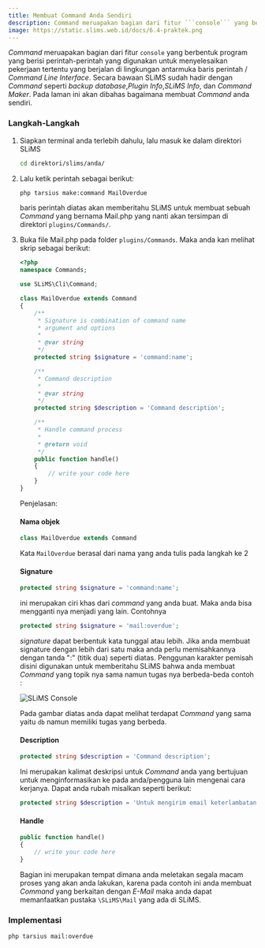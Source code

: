 ```yaml
---
title: Membuat Command Anda Sendiri
description: Command meruapakan bagian dari fitur ```console``` yang berbentuk program yang berisi perintah-perintah yang digunakan untuk menyelesaikan pekerjaan tertentu yang berjalan di lingkungan antarmuka baris perintah / Command Line Interface...
image: https://static.slims.web.id/docs/6.4-praktek.png
---
```

*Command* meruapakan bagian dari fitur ```console``` yang berbentuk program yang berisi perintah-perintah yang digunakan untuk menyelesaikan pekerjaan tertentu yang berjalan di lingkungan antarmuka baris perintah / *Command Line Interface*. Secara bawaan SLiMS sudah hadir dengan *Command* seperti *backup database*,*Plugin Info*,*SLiMS Info*, dan *Command Maker*. Pada laman ini akan dibahas bagaimana membuat *Command* anda sendiri.
### Langkah-Langkah
1. Siapkan terminal anda terlebih dahulu, lalu  masuk ke dalam direktori SLiMS
    ```bash
    cd direktori/slims/anda/
    ```
2. Lalu ketik perintah sebagai berikut:
    ```bash
    php tarsius make:command MailOverdue
    ```
    baris perintah diatas akan memberitahu SLiMS untuk membuat sebuah *Command* yang bernama Mail.php yang nanti akan tersimpan di direktori ```plugins/Commands/```.
3. Buka file Mail.php pada folder ```plugins/Commands```. Maka anda kan melihat skrip sebagai berikut:
    ```php
    <?php
    namespace Commands;

    use SLiMS\Cli\Command;

    class MailOverdue extends Command
    {
        /**
         * Signature is combination of command name
         * argument and options
         *
         * @var string
         */
        protected string $signature = 'command:name';

        /**
         * Command description
         *
         * @var string
         */
        protected string $description = 'Command description';

        /**
         * Handle command process
         *
         * @return void
         */
        public function handle()
        {
            // write your code here
        }
    } 
    ```
    Penjelasan:
    #### Nama objek
    ```php
    class MailOverdue extends Command
    ```
    Kata ```MailOverdue``` berasal dari nama yang anda tulis pada langkah ke 2
    #### Signature
    ```php
    protected string $signature = 'command:name';
    ```
    ini merupakan ciri khas dari *command* yang anda buat. Maka anda bisa mengganti nya menjadi yang lain. Contohnya
    ```php
    protected string $signature = 'mail:overdue';
    ```
    *signature* dapat berbentuk kata tunggal atau lebih. Jika anda membuat signature dengan lebih dari satu maka anda perlu memisahkannya dengan tanda ":" (titik dua) seperti diatas. Penggunan karakter pemisah disini digunakan untuk memberitahu SLiMS bahwa anda membuat *Command* yang topik nya sama namun tugas nya berbeda-beda contoh :

    ![SLiMS Console](/img/console-command-group.png)

    Pada gambar diatas anda dapat melihat terdapat *Command* yang sama yaitu ```db``` namun memiliki tugas yang berbeda.
    #### Description
    ```php
    protected string $description = 'Command description';
    ```
    Ini merupakan kalimat deskripsi untuk *Command* anda yang bertujuan untuk menginformasikan ke pada anda/pengguna lain mengenai cara kerjanya. Dapat anda rubah misalkan seperti berikut:
    ```php
    protected string $description = 'Untuk mengirim email keterlambatan peminjaman anggota';
    ```
    #### Handle
    ```php
    public function handle()
    {
        // write your code here
    }
    ```
    Bagian ini merupakan tempat dimana anda meletakan segala macam proses yang akan anda lakukan, karena pada contoh ini anda membuat *Command* yang berkaitan dengan *E-Mail* maka anda dapat memanfaatkan pustaka ```\SLiMS\Mail``` yang ada di SLiMS.
### Implementasi
```bash
php tarsius mail:overdue
```
